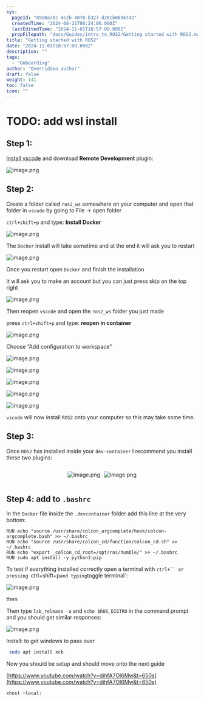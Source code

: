 ```yaml
---
sys:
  pageId: "89e0a78c-4e2b-4070-b327-d28cb0694742"
  createdTime: "2024-08-21T00:24:00.000Z"
  lastEditedTime: "2024-11-01T18:57:00.000Z"
  propFilepath: "docs/Guides/intro_to_ROS2/Getting started with ROS2.md"
title: "Getting started with ROS2"
date: "2024-11-01T18:57:00.000Z"
description: ""
tags:
  - "Onboarding"
author: "Overridden author"
draft: false
weight: 141
toc: false
icon: ""
---
```


# TODO: add wsl install

## Step 1:

[Install vscode](https://code.visualstudio.com/download) and download **Remote Development** plugin:

![image.png](https://prod-files-secure.s3.us-west-2.amazonaws.com/d518164a-d88e-44d1-a4ee-3adb3bd8bce0/efb52993-1881-4a40-b95e-6f020334f022/image.png?X-Amz-Algorithm=AWS4-HMAC-SHA256&X-Amz-Content-Sha256=UNSIGNED-PAYLOAD&X-Amz-Credential=ASIAZI2LB4666XJN7N2L%2F20250202%2Fus-west-2%2Fs3%2Faws4_request&X-Amz-Date=20250202T210221Z&X-Amz-Expires=3600&X-Amz-Security-Token=IQoJb3JpZ2luX2VjEOr%2F%2F%2F%2F%2F%2F%2F%2F%2F%2FwEaCXVzLXdlc3QtMiJHMEUCIGyjNuTrP8lj5Tp6jbMCHoRDQ5%2F3GfLvQQMx01PXUDrEAiEAzuFpwsGUDKolBA9YjJoyrzBpoWnpA5C%2FwN5hgAd3vAoqiAQI8%2F%2F%2F%2F%2F%2F%2F%2F%2F%2F%2FARAAGgw2Mzc0MjMxODM4MDUiDJ6ntyAFjgSa6w7uGircAy1JrUTXn%2Be4Cbs84BbMhnikTt6ZWEiSCwlMs1nqY%2FdN938lHjTLP67pRTEJIrQn%2F%2BCXMB3jYUJrBSVQgVzLcos8%2BiY5AhBvF2psmrFLcbWrrfTEgJefeq3USHRebMWl5xe1TsN%2Fdbn2DZsaSljf11cfczwwMWZ%2Bj%2FyRkTVZ4A6C9a6o2lzAnK%2F9H5dXfyleQLRU4FPWQGBj41Pli1Y0jd5sWLOeF%2FJhpjjzb82%2BGGIKweMsqXICYfY7MEsw7W4ADM1s6i8Appl%2BxcwMWaYvfa%2F1hQKOeR3b3Bpg7SNwqy2JG5ozkdpMrFF9B8tXjcZQGCTC2%2BNzZkfHGmvQ%2Bubf5uVCOk8zdU0Ci17fCkPGDsbvJ%2BeXo7EnZMxMByqju9uBk494nPtHHb2NmZNc%2Be%2BB8C4t%2FT5%2BkjvvXKxJr63f7YmM2ALXso%2BF1CAtQzuc8O%2BSonuIu%2B8jICKpH6RUXMe2xSnWbwUEECEbhtDroP%2FQ3FMAFdDua%2BV4dh3wyKMDWktRkFjY2%2B9BpKh1uyIHQufOeBtzdxXF0jYCYPyxxmxN0Dm6naolNy%2F%2FbG6SvNLtrlDLRZagbUIJwITnTPMb3VfKwuzGF0c4zqa2HEXFUwnu3cva1EiaKqjQLoWYQDB3MIrd%2FrwGOqUB0dq8%2F05%2BFrYweaU2%2FYhX%2F67ErYfZyRhccdEWz6Bzv%2Bfy2FdcRLj5bDEzXStXGTBtbn00Z09nJAGsf%2F1BH4ZWTf8jMy1lIuovg%2B8XXyttoWOTp8eKXCVftixJCMZoOn40JvCyWGHa58wT9IXmkCLgn0CB5o3khdtnzcahe2Z9X76FdzWyhcExqFjpTGSwdVqEcG5bpnnZ86vOotZvXCU0ydVOI63a&X-Amz-Signature=3c1d83917b98283207dc268a7d9ae5fa653a48ffdfeb2e5c95defc985835f298&X-Amz-SignedHeaders=host&x-id=GetObject)

## Step 2:

Create a folder called `ros2_ws` somewhere on your computer and open that folder in `vscode` by going to File → open folder 

`ctrl+shift+p` and type: **Install Docker**

![image.png](https://prod-files-secure.s3.us-west-2.amazonaws.com/d518164a-d88e-44d1-a4ee-3adb3bd8bce0/2269dc0e-1cd5-47ff-bceb-c04ad9b2eab0/image.png?X-Amz-Algorithm=AWS4-HMAC-SHA256&X-Amz-Content-Sha256=UNSIGNED-PAYLOAD&X-Amz-Credential=ASIAZI2LB4666XJN7N2L%2F20250202%2Fus-west-2%2Fs3%2Faws4_request&X-Amz-Date=20250202T210221Z&X-Amz-Expires=3600&X-Amz-Security-Token=IQoJb3JpZ2luX2VjEOr%2F%2F%2F%2F%2F%2F%2F%2F%2F%2FwEaCXVzLXdlc3QtMiJHMEUCIGyjNuTrP8lj5Tp6jbMCHoRDQ5%2F3GfLvQQMx01PXUDrEAiEAzuFpwsGUDKolBA9YjJoyrzBpoWnpA5C%2FwN5hgAd3vAoqiAQI8%2F%2F%2F%2F%2F%2F%2F%2F%2F%2F%2FARAAGgw2Mzc0MjMxODM4MDUiDJ6ntyAFjgSa6w7uGircAy1JrUTXn%2Be4Cbs84BbMhnikTt6ZWEiSCwlMs1nqY%2FdN938lHjTLP67pRTEJIrQn%2F%2BCXMB3jYUJrBSVQgVzLcos8%2BiY5AhBvF2psmrFLcbWrrfTEgJefeq3USHRebMWl5xe1TsN%2Fdbn2DZsaSljf11cfczwwMWZ%2Bj%2FyRkTVZ4A6C9a6o2lzAnK%2F9H5dXfyleQLRU4FPWQGBj41Pli1Y0jd5sWLOeF%2FJhpjjzb82%2BGGIKweMsqXICYfY7MEsw7W4ADM1s6i8Appl%2BxcwMWaYvfa%2F1hQKOeR3b3Bpg7SNwqy2JG5ozkdpMrFF9B8tXjcZQGCTC2%2BNzZkfHGmvQ%2Bubf5uVCOk8zdU0Ci17fCkPGDsbvJ%2BeXo7EnZMxMByqju9uBk494nPtHHb2NmZNc%2Be%2BB8C4t%2FT5%2BkjvvXKxJr63f7YmM2ALXso%2BF1CAtQzuc8O%2BSonuIu%2B8jICKpH6RUXMe2xSnWbwUEECEbhtDroP%2FQ3FMAFdDua%2BV4dh3wyKMDWktRkFjY2%2B9BpKh1uyIHQufOeBtzdxXF0jYCYPyxxmxN0Dm6naolNy%2F%2FbG6SvNLtrlDLRZagbUIJwITnTPMb3VfKwuzGF0c4zqa2HEXFUwnu3cva1EiaKqjQLoWYQDB3MIrd%2FrwGOqUB0dq8%2F05%2BFrYweaU2%2FYhX%2F67ErYfZyRhccdEWz6Bzv%2Bfy2FdcRLj5bDEzXStXGTBtbn00Z09nJAGsf%2F1BH4ZWTf8jMy1lIuovg%2B8XXyttoWOTp8eKXCVftixJCMZoOn40JvCyWGHa58wT9IXmkCLgn0CB5o3khdtnzcahe2Z9X76FdzWyhcExqFjpTGSwdVqEcG5bpnnZ86vOotZvXCU0ydVOI63a&X-Amz-Signature=5ef90e281c65dc4d9ca9d18ea46d6621ee18219ef96c24e84b7a7cf51b9f01e2&X-Amz-SignedHeaders=host&x-id=GetObject)

The `Docker` install will take sometime and at the end it will ask you to restart

![image.png](https://prod-files-secure.s3.us-west-2.amazonaws.com/d518164a-d88e-44d1-a4ee-3adb3bd8bce0/ed233f78-be33-4b1f-b89c-9c346c0e961e/image.png?X-Amz-Algorithm=AWS4-HMAC-SHA256&X-Amz-Content-Sha256=UNSIGNED-PAYLOAD&X-Amz-Credential=ASIAZI2LB4666XJN7N2L%2F20250202%2Fus-west-2%2Fs3%2Faws4_request&X-Amz-Date=20250202T210221Z&X-Amz-Expires=3600&X-Amz-Security-Token=IQoJb3JpZ2luX2VjEOr%2F%2F%2F%2F%2F%2F%2F%2F%2F%2FwEaCXVzLXdlc3QtMiJHMEUCIGyjNuTrP8lj5Tp6jbMCHoRDQ5%2F3GfLvQQMx01PXUDrEAiEAzuFpwsGUDKolBA9YjJoyrzBpoWnpA5C%2FwN5hgAd3vAoqiAQI8%2F%2F%2F%2F%2F%2F%2F%2F%2F%2F%2FARAAGgw2Mzc0MjMxODM4MDUiDJ6ntyAFjgSa6w7uGircAy1JrUTXn%2Be4Cbs84BbMhnikTt6ZWEiSCwlMs1nqY%2FdN938lHjTLP67pRTEJIrQn%2F%2BCXMB3jYUJrBSVQgVzLcos8%2BiY5AhBvF2psmrFLcbWrrfTEgJefeq3USHRebMWl5xe1TsN%2Fdbn2DZsaSljf11cfczwwMWZ%2Bj%2FyRkTVZ4A6C9a6o2lzAnK%2F9H5dXfyleQLRU4FPWQGBj41Pli1Y0jd5sWLOeF%2FJhpjjzb82%2BGGIKweMsqXICYfY7MEsw7W4ADM1s6i8Appl%2BxcwMWaYvfa%2F1hQKOeR3b3Bpg7SNwqy2JG5ozkdpMrFF9B8tXjcZQGCTC2%2BNzZkfHGmvQ%2Bubf5uVCOk8zdU0Ci17fCkPGDsbvJ%2BeXo7EnZMxMByqju9uBk494nPtHHb2NmZNc%2Be%2BB8C4t%2FT5%2BkjvvXKxJr63f7YmM2ALXso%2BF1CAtQzuc8O%2BSonuIu%2B8jICKpH6RUXMe2xSnWbwUEECEbhtDroP%2FQ3FMAFdDua%2BV4dh3wyKMDWktRkFjY2%2B9BpKh1uyIHQufOeBtzdxXF0jYCYPyxxmxN0Dm6naolNy%2F%2FbG6SvNLtrlDLRZagbUIJwITnTPMb3VfKwuzGF0c4zqa2HEXFUwnu3cva1EiaKqjQLoWYQDB3MIrd%2FrwGOqUB0dq8%2F05%2BFrYweaU2%2FYhX%2F67ErYfZyRhccdEWz6Bzv%2Bfy2FdcRLj5bDEzXStXGTBtbn00Z09nJAGsf%2F1BH4ZWTf8jMy1lIuovg%2B8XXyttoWOTp8eKXCVftixJCMZoOn40JvCyWGHa58wT9IXmkCLgn0CB5o3khdtnzcahe2Z9X76FdzWyhcExqFjpTGSwdVqEcG5bpnnZ86vOotZvXCU0ydVOI63a&X-Amz-Signature=426d87ac7eceb2a7294580d70b6d6e05bfba37d8138dbb3be59faff10706eb09&X-Amz-SignedHeaders=host&x-id=GetObject)

Once you restart open `Docker` and finish the installation

It will ask you to make an account but you can just press skip on the top right

![image.png](https://prod-files-secure.s3.us-west-2.amazonaws.com/d518164a-d88e-44d1-a4ee-3adb3bd8bce0/21010ad9-1659-4fd9-9f59-9932a09b2a3d/image.png?X-Amz-Algorithm=AWS4-HMAC-SHA256&X-Amz-Content-Sha256=UNSIGNED-PAYLOAD&X-Amz-Credential=ASIAZI2LB4666XJN7N2L%2F20250202%2Fus-west-2%2Fs3%2Faws4_request&X-Amz-Date=20250202T210221Z&X-Amz-Expires=3600&X-Amz-Security-Token=IQoJb3JpZ2luX2VjEOr%2F%2F%2F%2F%2F%2F%2F%2F%2F%2FwEaCXVzLXdlc3QtMiJHMEUCIGyjNuTrP8lj5Tp6jbMCHoRDQ5%2F3GfLvQQMx01PXUDrEAiEAzuFpwsGUDKolBA9YjJoyrzBpoWnpA5C%2FwN5hgAd3vAoqiAQI8%2F%2F%2F%2F%2F%2F%2F%2F%2F%2F%2FARAAGgw2Mzc0MjMxODM4MDUiDJ6ntyAFjgSa6w7uGircAy1JrUTXn%2Be4Cbs84BbMhnikTt6ZWEiSCwlMs1nqY%2FdN938lHjTLP67pRTEJIrQn%2F%2BCXMB3jYUJrBSVQgVzLcos8%2BiY5AhBvF2psmrFLcbWrrfTEgJefeq3USHRebMWl5xe1TsN%2Fdbn2DZsaSljf11cfczwwMWZ%2Bj%2FyRkTVZ4A6C9a6o2lzAnK%2F9H5dXfyleQLRU4FPWQGBj41Pli1Y0jd5sWLOeF%2FJhpjjzb82%2BGGIKweMsqXICYfY7MEsw7W4ADM1s6i8Appl%2BxcwMWaYvfa%2F1hQKOeR3b3Bpg7SNwqy2JG5ozkdpMrFF9B8tXjcZQGCTC2%2BNzZkfHGmvQ%2Bubf5uVCOk8zdU0Ci17fCkPGDsbvJ%2BeXo7EnZMxMByqju9uBk494nPtHHb2NmZNc%2Be%2BB8C4t%2FT5%2BkjvvXKxJr63f7YmM2ALXso%2BF1CAtQzuc8O%2BSonuIu%2B8jICKpH6RUXMe2xSnWbwUEECEbhtDroP%2FQ3FMAFdDua%2BV4dh3wyKMDWktRkFjY2%2B9BpKh1uyIHQufOeBtzdxXF0jYCYPyxxmxN0Dm6naolNy%2F%2FbG6SvNLtrlDLRZagbUIJwITnTPMb3VfKwuzGF0c4zqa2HEXFUwnu3cva1EiaKqjQLoWYQDB3MIrd%2FrwGOqUB0dq8%2F05%2BFrYweaU2%2FYhX%2F67ErYfZyRhccdEWz6Bzv%2Bfy2FdcRLj5bDEzXStXGTBtbn00Z09nJAGsf%2F1BH4ZWTf8jMy1lIuovg%2B8XXyttoWOTp8eKXCVftixJCMZoOn40JvCyWGHa58wT9IXmkCLgn0CB5o3khdtnzcahe2Z9X76FdzWyhcExqFjpTGSwdVqEcG5bpnnZ86vOotZvXCU0ydVOI63a&X-Amz-Signature=2deecc876d42bea4aba45370f8466c12c42d2587c9ec24a5e40ab760616c18bb&X-Amz-SignedHeaders=host&x-id=GetObject)

Then reopen `vscode` and open the `ros2_ws` folder you just made

press `ctrl+shift+p` and type: **reopen in container**

![image.png](https://prod-files-secure.s3.us-west-2.amazonaws.com/d518164a-d88e-44d1-a4ee-3adb3bd8bce0/4e93b8c2-41ad-488c-8095-c74205196118/image.png?X-Amz-Algorithm=AWS4-HMAC-SHA256&X-Amz-Content-Sha256=UNSIGNED-PAYLOAD&X-Amz-Credential=ASIAZI2LB4666XJN7N2L%2F20250202%2Fus-west-2%2Fs3%2Faws4_request&X-Amz-Date=20250202T210221Z&X-Amz-Expires=3600&X-Amz-Security-Token=IQoJb3JpZ2luX2VjEOr%2F%2F%2F%2F%2F%2F%2F%2F%2F%2FwEaCXVzLXdlc3QtMiJHMEUCIGyjNuTrP8lj5Tp6jbMCHoRDQ5%2F3GfLvQQMx01PXUDrEAiEAzuFpwsGUDKolBA9YjJoyrzBpoWnpA5C%2FwN5hgAd3vAoqiAQI8%2F%2F%2F%2F%2F%2F%2F%2F%2F%2F%2FARAAGgw2Mzc0MjMxODM4MDUiDJ6ntyAFjgSa6w7uGircAy1JrUTXn%2Be4Cbs84BbMhnikTt6ZWEiSCwlMs1nqY%2FdN938lHjTLP67pRTEJIrQn%2F%2BCXMB3jYUJrBSVQgVzLcos8%2BiY5AhBvF2psmrFLcbWrrfTEgJefeq3USHRebMWl5xe1TsN%2Fdbn2DZsaSljf11cfczwwMWZ%2Bj%2FyRkTVZ4A6C9a6o2lzAnK%2F9H5dXfyleQLRU4FPWQGBj41Pli1Y0jd5sWLOeF%2FJhpjjzb82%2BGGIKweMsqXICYfY7MEsw7W4ADM1s6i8Appl%2BxcwMWaYvfa%2F1hQKOeR3b3Bpg7SNwqy2JG5ozkdpMrFF9B8tXjcZQGCTC2%2BNzZkfHGmvQ%2Bubf5uVCOk8zdU0Ci17fCkPGDsbvJ%2BeXo7EnZMxMByqju9uBk494nPtHHb2NmZNc%2Be%2BB8C4t%2FT5%2BkjvvXKxJr63f7YmM2ALXso%2BF1CAtQzuc8O%2BSonuIu%2B8jICKpH6RUXMe2xSnWbwUEECEbhtDroP%2FQ3FMAFdDua%2BV4dh3wyKMDWktRkFjY2%2B9BpKh1uyIHQufOeBtzdxXF0jYCYPyxxmxN0Dm6naolNy%2F%2FbG6SvNLtrlDLRZagbUIJwITnTPMb3VfKwuzGF0c4zqa2HEXFUwnu3cva1EiaKqjQLoWYQDB3MIrd%2FrwGOqUB0dq8%2F05%2BFrYweaU2%2FYhX%2F67ErYfZyRhccdEWz6Bzv%2Bfy2FdcRLj5bDEzXStXGTBtbn00Z09nJAGsf%2F1BH4ZWTf8jMy1lIuovg%2B8XXyttoWOTp8eKXCVftixJCMZoOn40JvCyWGHa58wT9IXmkCLgn0CB5o3khdtnzcahe2Z9X76FdzWyhcExqFjpTGSwdVqEcG5bpnnZ86vOotZvXCU0ydVOI63a&X-Amz-Signature=ec7afaf046704c8ff1d23087767f0070e2498ee4dae1e0e957f01acc468fc35e&X-Amz-SignedHeaders=host&x-id=GetObject)

Choose “Add configuration to workspace”

![image.png](https://prod-files-secure.s3.us-west-2.amazonaws.com/d518164a-d88e-44d1-a4ee-3adb3bd8bce0/9560b282-5060-4989-ba37-97e7b2c22476/image.png?X-Amz-Algorithm=AWS4-HMAC-SHA256&X-Amz-Content-Sha256=UNSIGNED-PAYLOAD&X-Amz-Credential=ASIAZI2LB4666XJN7N2L%2F20250202%2Fus-west-2%2Fs3%2Faws4_request&X-Amz-Date=20250202T210221Z&X-Amz-Expires=3600&X-Amz-Security-Token=IQoJb3JpZ2luX2VjEOr%2F%2F%2F%2F%2F%2F%2F%2F%2F%2FwEaCXVzLXdlc3QtMiJHMEUCIGyjNuTrP8lj5Tp6jbMCHoRDQ5%2F3GfLvQQMx01PXUDrEAiEAzuFpwsGUDKolBA9YjJoyrzBpoWnpA5C%2FwN5hgAd3vAoqiAQI8%2F%2F%2F%2F%2F%2F%2F%2F%2F%2F%2FARAAGgw2Mzc0MjMxODM4MDUiDJ6ntyAFjgSa6w7uGircAy1JrUTXn%2Be4Cbs84BbMhnikTt6ZWEiSCwlMs1nqY%2FdN938lHjTLP67pRTEJIrQn%2F%2BCXMB3jYUJrBSVQgVzLcos8%2BiY5AhBvF2psmrFLcbWrrfTEgJefeq3USHRebMWl5xe1TsN%2Fdbn2DZsaSljf11cfczwwMWZ%2Bj%2FyRkTVZ4A6C9a6o2lzAnK%2F9H5dXfyleQLRU4FPWQGBj41Pli1Y0jd5sWLOeF%2FJhpjjzb82%2BGGIKweMsqXICYfY7MEsw7W4ADM1s6i8Appl%2BxcwMWaYvfa%2F1hQKOeR3b3Bpg7SNwqy2JG5ozkdpMrFF9B8tXjcZQGCTC2%2BNzZkfHGmvQ%2Bubf5uVCOk8zdU0Ci17fCkPGDsbvJ%2BeXo7EnZMxMByqju9uBk494nPtHHb2NmZNc%2Be%2BB8C4t%2FT5%2BkjvvXKxJr63f7YmM2ALXso%2BF1CAtQzuc8O%2BSonuIu%2B8jICKpH6RUXMe2xSnWbwUEECEbhtDroP%2FQ3FMAFdDua%2BV4dh3wyKMDWktRkFjY2%2B9BpKh1uyIHQufOeBtzdxXF0jYCYPyxxmxN0Dm6naolNy%2F%2FbG6SvNLtrlDLRZagbUIJwITnTPMb3VfKwuzGF0c4zqa2HEXFUwnu3cva1EiaKqjQLoWYQDB3MIrd%2FrwGOqUB0dq8%2F05%2BFrYweaU2%2FYhX%2F67ErYfZyRhccdEWz6Bzv%2Bfy2FdcRLj5bDEzXStXGTBtbn00Z09nJAGsf%2F1BH4ZWTf8jMy1lIuovg%2B8XXyttoWOTp8eKXCVftixJCMZoOn40JvCyWGHa58wT9IXmkCLgn0CB5o3khdtnzcahe2Z9X76FdzWyhcExqFjpTGSwdVqEcG5bpnnZ86vOotZvXCU0ydVOI63a&X-Amz-Signature=4f5379fbfe0d9badee368884d02d5125e81722434f1df68e77e5ce8899fd88dd&X-Amz-SignedHeaders=host&x-id=GetObject)

![image.png](https://prod-files-secure.s3.us-west-2.amazonaws.com/d518164a-d88e-44d1-a4ee-3adb3bd8bce0/2ee63f81-886b-48e8-a553-dc6e5eac99e4/image.png?X-Amz-Algorithm=AWS4-HMAC-SHA256&X-Amz-Content-Sha256=UNSIGNED-PAYLOAD&X-Amz-Credential=ASIAZI2LB4666XJN7N2L%2F20250202%2Fus-west-2%2Fs3%2Faws4_request&X-Amz-Date=20250202T210221Z&X-Amz-Expires=3600&X-Amz-Security-Token=IQoJb3JpZ2luX2VjEOr%2F%2F%2F%2F%2F%2F%2F%2F%2F%2FwEaCXVzLXdlc3QtMiJHMEUCIGyjNuTrP8lj5Tp6jbMCHoRDQ5%2F3GfLvQQMx01PXUDrEAiEAzuFpwsGUDKolBA9YjJoyrzBpoWnpA5C%2FwN5hgAd3vAoqiAQI8%2F%2F%2F%2F%2F%2F%2F%2F%2F%2F%2FARAAGgw2Mzc0MjMxODM4MDUiDJ6ntyAFjgSa6w7uGircAy1JrUTXn%2Be4Cbs84BbMhnikTt6ZWEiSCwlMs1nqY%2FdN938lHjTLP67pRTEJIrQn%2F%2BCXMB3jYUJrBSVQgVzLcos8%2BiY5AhBvF2psmrFLcbWrrfTEgJefeq3USHRebMWl5xe1TsN%2Fdbn2DZsaSljf11cfczwwMWZ%2Bj%2FyRkTVZ4A6C9a6o2lzAnK%2F9H5dXfyleQLRU4FPWQGBj41Pli1Y0jd5sWLOeF%2FJhpjjzb82%2BGGIKweMsqXICYfY7MEsw7W4ADM1s6i8Appl%2BxcwMWaYvfa%2F1hQKOeR3b3Bpg7SNwqy2JG5ozkdpMrFF9B8tXjcZQGCTC2%2BNzZkfHGmvQ%2Bubf5uVCOk8zdU0Ci17fCkPGDsbvJ%2BeXo7EnZMxMByqju9uBk494nPtHHb2NmZNc%2Be%2BB8C4t%2FT5%2BkjvvXKxJr63f7YmM2ALXso%2BF1CAtQzuc8O%2BSonuIu%2B8jICKpH6RUXMe2xSnWbwUEECEbhtDroP%2FQ3FMAFdDua%2BV4dh3wyKMDWktRkFjY2%2B9BpKh1uyIHQufOeBtzdxXF0jYCYPyxxmxN0Dm6naolNy%2F%2FbG6SvNLtrlDLRZagbUIJwITnTPMb3VfKwuzGF0c4zqa2HEXFUwnu3cva1EiaKqjQLoWYQDB3MIrd%2FrwGOqUB0dq8%2F05%2BFrYweaU2%2FYhX%2F67ErYfZyRhccdEWz6Bzv%2Bfy2FdcRLj5bDEzXStXGTBtbn00Z09nJAGsf%2F1BH4ZWTf8jMy1lIuovg%2B8XXyttoWOTp8eKXCVftixJCMZoOn40JvCyWGHa58wT9IXmkCLgn0CB5o3khdtnzcahe2Z9X76FdzWyhcExqFjpTGSwdVqEcG5bpnnZ86vOotZvXCU0ydVOI63a&X-Amz-Signature=ee613e17ccae1ef266d4549db91fec920e04bf5fac6ce48a7f0d65ba8fff32de&X-Amz-SignedHeaders=host&x-id=GetObject)

![image.png](https://prod-files-secure.s3.us-west-2.amazonaws.com/d518164a-d88e-44d1-a4ee-3adb3bd8bce0/ae1580b2-b048-407e-aed9-b584224a7a04/image.png?X-Amz-Algorithm=AWS4-HMAC-SHA256&X-Amz-Content-Sha256=UNSIGNED-PAYLOAD&X-Amz-Credential=ASIAZI2LB4666XJN7N2L%2F20250202%2Fus-west-2%2Fs3%2Faws4_request&X-Amz-Date=20250202T210221Z&X-Amz-Expires=3600&X-Amz-Security-Token=IQoJb3JpZ2luX2VjEOr%2F%2F%2F%2F%2F%2F%2F%2F%2F%2FwEaCXVzLXdlc3QtMiJHMEUCIGyjNuTrP8lj5Tp6jbMCHoRDQ5%2F3GfLvQQMx01PXUDrEAiEAzuFpwsGUDKolBA9YjJoyrzBpoWnpA5C%2FwN5hgAd3vAoqiAQI8%2F%2F%2F%2F%2F%2F%2F%2F%2F%2F%2FARAAGgw2Mzc0MjMxODM4MDUiDJ6ntyAFjgSa6w7uGircAy1JrUTXn%2Be4Cbs84BbMhnikTt6ZWEiSCwlMs1nqY%2FdN938lHjTLP67pRTEJIrQn%2F%2BCXMB3jYUJrBSVQgVzLcos8%2BiY5AhBvF2psmrFLcbWrrfTEgJefeq3USHRebMWl5xe1TsN%2Fdbn2DZsaSljf11cfczwwMWZ%2Bj%2FyRkTVZ4A6C9a6o2lzAnK%2F9H5dXfyleQLRU4FPWQGBj41Pli1Y0jd5sWLOeF%2FJhpjjzb82%2BGGIKweMsqXICYfY7MEsw7W4ADM1s6i8Appl%2BxcwMWaYvfa%2F1hQKOeR3b3Bpg7SNwqy2JG5ozkdpMrFF9B8tXjcZQGCTC2%2BNzZkfHGmvQ%2Bubf5uVCOk8zdU0Ci17fCkPGDsbvJ%2BeXo7EnZMxMByqju9uBk494nPtHHb2NmZNc%2Be%2BB8C4t%2FT5%2BkjvvXKxJr63f7YmM2ALXso%2BF1CAtQzuc8O%2BSonuIu%2B8jICKpH6RUXMe2xSnWbwUEECEbhtDroP%2FQ3FMAFdDua%2BV4dh3wyKMDWktRkFjY2%2B9BpKh1uyIHQufOeBtzdxXF0jYCYPyxxmxN0Dm6naolNy%2F%2FbG6SvNLtrlDLRZagbUIJwITnTPMb3VfKwuzGF0c4zqa2HEXFUwnu3cva1EiaKqjQLoWYQDB3MIrd%2FrwGOqUB0dq8%2F05%2BFrYweaU2%2FYhX%2F67ErYfZyRhccdEWz6Bzv%2Bfy2FdcRLj5bDEzXStXGTBtbn00Z09nJAGsf%2F1BH4ZWTf8jMy1lIuovg%2B8XXyttoWOTp8eKXCVftixJCMZoOn40JvCyWGHa58wT9IXmkCLgn0CB5o3khdtnzcahe2Z9X76FdzWyhcExqFjpTGSwdVqEcG5bpnnZ86vOotZvXCU0ydVOI63a&X-Amz-Signature=87b83c4f4f709599e3c184f20202fd017bf7a0fc3c2c12834ab0d2b066a99a1a&X-Amz-SignedHeaders=host&x-id=GetObject)

![image.png](https://prod-files-secure.s3.us-west-2.amazonaws.com/d518164a-d88e-44d1-a4ee-3adb3bd8bce0/53255b28-f75e-430f-b9e3-c0ac8577e42b/image.png?X-Amz-Algorithm=AWS4-HMAC-SHA256&X-Amz-Content-Sha256=UNSIGNED-PAYLOAD&X-Amz-Credential=ASIAZI2LB4666XJN7N2L%2F20250202%2Fus-west-2%2Fs3%2Faws4_request&X-Amz-Date=20250202T210221Z&X-Amz-Expires=3600&X-Amz-Security-Token=IQoJb3JpZ2luX2VjEOr%2F%2F%2F%2F%2F%2F%2F%2F%2F%2FwEaCXVzLXdlc3QtMiJHMEUCIGyjNuTrP8lj5Tp6jbMCHoRDQ5%2F3GfLvQQMx01PXUDrEAiEAzuFpwsGUDKolBA9YjJoyrzBpoWnpA5C%2FwN5hgAd3vAoqiAQI8%2F%2F%2F%2F%2F%2F%2F%2F%2F%2F%2FARAAGgw2Mzc0MjMxODM4MDUiDJ6ntyAFjgSa6w7uGircAy1JrUTXn%2Be4Cbs84BbMhnikTt6ZWEiSCwlMs1nqY%2FdN938lHjTLP67pRTEJIrQn%2F%2BCXMB3jYUJrBSVQgVzLcos8%2BiY5AhBvF2psmrFLcbWrrfTEgJefeq3USHRebMWl5xe1TsN%2Fdbn2DZsaSljf11cfczwwMWZ%2Bj%2FyRkTVZ4A6C9a6o2lzAnK%2F9H5dXfyleQLRU4FPWQGBj41Pli1Y0jd5sWLOeF%2FJhpjjzb82%2BGGIKweMsqXICYfY7MEsw7W4ADM1s6i8Appl%2BxcwMWaYvfa%2F1hQKOeR3b3Bpg7SNwqy2JG5ozkdpMrFF9B8tXjcZQGCTC2%2BNzZkfHGmvQ%2Bubf5uVCOk8zdU0Ci17fCkPGDsbvJ%2BeXo7EnZMxMByqju9uBk494nPtHHb2NmZNc%2Be%2BB8C4t%2FT5%2BkjvvXKxJr63f7YmM2ALXso%2BF1CAtQzuc8O%2BSonuIu%2B8jICKpH6RUXMe2xSnWbwUEECEbhtDroP%2FQ3FMAFdDua%2BV4dh3wyKMDWktRkFjY2%2B9BpKh1uyIHQufOeBtzdxXF0jYCYPyxxmxN0Dm6naolNy%2F%2FbG6SvNLtrlDLRZagbUIJwITnTPMb3VfKwuzGF0c4zqa2HEXFUwnu3cva1EiaKqjQLoWYQDB3MIrd%2FrwGOqUB0dq8%2F05%2BFrYweaU2%2FYhX%2F67ErYfZyRhccdEWz6Bzv%2Bfy2FdcRLj5bDEzXStXGTBtbn00Z09nJAGsf%2F1BH4ZWTf8jMy1lIuovg%2B8XXyttoWOTp8eKXCVftixJCMZoOn40JvCyWGHa58wT9IXmkCLgn0CB5o3khdtnzcahe2Z9X76FdzWyhcExqFjpTGSwdVqEcG5bpnnZ86vOotZvXCU0ydVOI63a&X-Amz-Signature=e95a3b372b769b277f904336cb01b794a0406472497ea7b3eed8efe649af2e6e&X-Amz-SignedHeaders=host&x-id=GetObject)

![image.png](https://prod-files-secure.s3.us-west-2.amazonaws.com/d518164a-d88e-44d1-a4ee-3adb3bd8bce0/7c562767-5af9-4ffb-97d1-327bcdf4ee00/image.png?X-Amz-Algorithm=AWS4-HMAC-SHA256&X-Amz-Content-Sha256=UNSIGNED-PAYLOAD&X-Amz-Credential=ASIAZI2LB4666XJN7N2L%2F20250202%2Fus-west-2%2Fs3%2Faws4_request&X-Amz-Date=20250202T210221Z&X-Amz-Expires=3600&X-Amz-Security-Token=IQoJb3JpZ2luX2VjEOr%2F%2F%2F%2F%2F%2F%2F%2F%2F%2FwEaCXVzLXdlc3QtMiJHMEUCIGyjNuTrP8lj5Tp6jbMCHoRDQ5%2F3GfLvQQMx01PXUDrEAiEAzuFpwsGUDKolBA9YjJoyrzBpoWnpA5C%2FwN5hgAd3vAoqiAQI8%2F%2F%2F%2F%2F%2F%2F%2F%2F%2F%2FARAAGgw2Mzc0MjMxODM4MDUiDJ6ntyAFjgSa6w7uGircAy1JrUTXn%2Be4Cbs84BbMhnikTt6ZWEiSCwlMs1nqY%2FdN938lHjTLP67pRTEJIrQn%2F%2BCXMB3jYUJrBSVQgVzLcos8%2BiY5AhBvF2psmrFLcbWrrfTEgJefeq3USHRebMWl5xe1TsN%2Fdbn2DZsaSljf11cfczwwMWZ%2Bj%2FyRkTVZ4A6C9a6o2lzAnK%2F9H5dXfyleQLRU4FPWQGBj41Pli1Y0jd5sWLOeF%2FJhpjjzb82%2BGGIKweMsqXICYfY7MEsw7W4ADM1s6i8Appl%2BxcwMWaYvfa%2F1hQKOeR3b3Bpg7SNwqy2JG5ozkdpMrFF9B8tXjcZQGCTC2%2BNzZkfHGmvQ%2Bubf5uVCOk8zdU0Ci17fCkPGDsbvJ%2BeXo7EnZMxMByqju9uBk494nPtHHb2NmZNc%2Be%2BB8C4t%2FT5%2BkjvvXKxJr63f7YmM2ALXso%2BF1CAtQzuc8O%2BSonuIu%2B8jICKpH6RUXMe2xSnWbwUEECEbhtDroP%2FQ3FMAFdDua%2BV4dh3wyKMDWktRkFjY2%2B9BpKh1uyIHQufOeBtzdxXF0jYCYPyxxmxN0Dm6naolNy%2F%2FbG6SvNLtrlDLRZagbUIJwITnTPMb3VfKwuzGF0c4zqa2HEXFUwnu3cva1EiaKqjQLoWYQDB3MIrd%2FrwGOqUB0dq8%2F05%2BFrYweaU2%2FYhX%2F67ErYfZyRhccdEWz6Bzv%2Bfy2FdcRLj5bDEzXStXGTBtbn00Z09nJAGsf%2F1BH4ZWTf8jMy1lIuovg%2B8XXyttoWOTp8eKXCVftixJCMZoOn40JvCyWGHa58wT9IXmkCLgn0CB5o3khdtnzcahe2Z9X76FdzWyhcExqFjpTGSwdVqEcG5bpnnZ86vOotZvXCU0ydVOI63a&X-Amz-Signature=7a08096c53a95c84851772a8a16ebee4646fdc1efe141967b1ca96e26046a96d&X-Amz-SignedHeaders=host&x-id=GetObject)

`vscode` will now install `ROS2` onto your computer so this may take some time.

## Step 3:

Once `ROS2` has installed inside your `dev-container` I recommend you install these two plugins:

<div style="display: flex;flex-direction: row; column-gap:10px; max-width: 630px;justify-content: center;">
<div>

![image.png](https://prod-files-secure.s3.us-west-2.amazonaws.com/d518164a-d88e-44d1-a4ee-3adb3bd8bce0/3fc3d550-5a54-4ba1-ba6b-faa01cdb7369/image.png?X-Amz-Algorithm=AWS4-HMAC-SHA256&X-Amz-Content-Sha256=UNSIGNED-PAYLOAD&X-Amz-Credential=ASIAZI2LB466SIBTMMM3%2F20250202%2Fus-west-2%2Fs3%2Faws4_request&X-Amz-Date=20250202T210223Z&X-Amz-Expires=3600&X-Amz-Security-Token=IQoJb3JpZ2luX2VjEOr%2F%2F%2F%2F%2F%2F%2F%2F%2F%2FwEaCXVzLXdlc3QtMiJHMEUCICWMs2L1140YV8GSt7lyRcQAFHuWtPSqdglaEaMuLctrAiEAx6ZiqtnhBoicOKElcehUtuzP%2BVDHpRs2olXsZjyEcVYqiAQI8%2F%2F%2F%2F%2F%2F%2F%2F%2F%2F%2FARAAGgw2Mzc0MjMxODM4MDUiDO%2Fd8sdem3spbqLwcCrcAz58ktIH4%2F12EH7jo4WBfuWZj6O9vAxMAPefDqvYEdw4%2BXJ6xASe3u4R7VI7ThTGTpxrTFRX6VwJZ1QiKvRu1TuX19T6aGeJtz1xnM5M37BwUAy1KmWgfnKXXiR6AG%2BA93zKSRSPINVSDiOMEHha%2Bw5TiuwbvZiS1HDollT4dGPRHKDezxvoypy%2BIFcrYx4V1%2FmYZsxnKyrw7rsdFoCjKKtFQRWBSTd0DOmUCVR7PtUxfF%2FMfTp6NQJsVv8luvC45X97OZhikOJmrf9yEMWmRNt3B24BDvMPJ6RUqLCXyxgs%2BZQzppvffNXFwba6encIcBd%2FUK4vp82chcIzhUMPkY0Cuj2OU0Jf2yKjmbBU%2B6lkaFdUdS%2BOlr%2FogA1rlIeejxMvtWEJiYWFO0SuLxgz9Uvai%2FS9wG7bzHJGV9k6TodppvDqeYzQVafzBzpNw0ZGlpZnrtNqXpp3AIjjuN%2BmU8nEzmBythSP%2FNj5SJbSgTkTL8R3c3VkSVGCH1SlywuGpSd6Qbn%2FkcMiEw9A0p%2F1AH%2FNoK0eC7lDXmtWCUZsor5F4wXt5z9W1wJrzQRmGRT9V2ZaDhAg0TQsvYPq3vZkO48nA5c0wKLwQuwRGYfTRbPoPWWPkDTnxTsIrJuVMPfg%2FrwGOqUB2Ws%2Bs%2FH6agl7AYm3wJnPF7TBKDs6KOGOIsnLvMrmG96Vru1L%2BkeIet2TsmYIYPcsyhxpWLxKfoxxEOSmGRsrCS%2Fu%2BcWSaDzOkktyBo8iWWRCXlCONDKK8pEe7JTW7hBX0%2BkL9JqwbWZlrqQSw%2BwlHP97eMfKQCeD3sggoGNfjvnHO0HosJV6d%2BQwdrSqFEbFQQ2%2FHC8qC37MTXTbA1LtkCdns4RD&X-Amz-Signature=88e4f6da12fb1fb9ce1f932dabe8fb0a323ac35907df43e2e7449d90a5a51a83&X-Amz-SignedHeaders=host&x-id=GetObject)

</div>
<div>

![image.png](https://prod-files-secure.s3.us-west-2.amazonaws.com/d518164a-d88e-44d1-a4ee-3adb3bd8bce0/d994cc66-13c2-4093-a5a3-f84cf4601a82/image.png?X-Amz-Algorithm=AWS4-HMAC-SHA256&X-Amz-Content-Sha256=UNSIGNED-PAYLOAD&X-Amz-Credential=ASIAZI2LB466XABLUP23%2F20250202%2Fus-west-2%2Fs3%2Faws4_request&X-Amz-Date=20250202T210223Z&X-Amz-Expires=3600&X-Amz-Security-Token=IQoJb3JpZ2luX2VjEOr%2F%2F%2F%2F%2F%2F%2F%2F%2F%2FwEaCXVzLXdlc3QtMiJGMEQCIEAfgPHbPw71xHREiB5tB5x5OfwmgZSX3xG8t8SPbOL9AiBlfC9KYXqw8nWv%2Fvq%2BsjA%2BUTv5swcZ2%2FfYTxWgIfF7giqIBAjz%2F%2F%2F%2F%2F%2F%2F%2F%2F%2F8BEAAaDDYzNzQyMzE4MzgwNSIMts18UPz9dMkLwQoMKtwDICXpT5RPBZvXPtOy4qrx%2Fx%2FndanRwYo2PR%2Fk%2BwxJmae16dQMlRt0lgcEeiBz%2BAHhKT9dSnScw6%2B44UgaHmcRjk8t4RE680BXXw3zZkDAqa3fEhX%2B9V09UbXn9LcEvYuBtCfZXlwddlZg4LRXH%2FFp6AHliORHRyEiitMRSIIlENfYn6n6XWmgtm4WcqGj6QN0MFEdoqZcrOGQEltpZc8wqPpVHPjSm0kNpiClI5s8mMQ19ptSJm9IetQg9nylmP1UqwlQgdMeIqX%2F2w5byjnqQpWkAEOoiymfPTx3QZA7oFATAPMcZfprpSJ1OwYVlCwdsRqe1qhBRvqLcIdMxW0VjUXNmbt32o%2F9d3rhMXec%2FV1sWjbfpqxtDPKs25aoCmoMHEnNWQ62SxZ%2F6baY5mJSnA%2FgoeH549p3SDn7mrhsWYIemRWpKEDI37C594RMmxA%2FZDtzBbqfTteGwdJ4SLbdp6xREMq0DXXzfk86Spw2Ms0sDOsfjvrFi1SMkwtEZrRxW8n6SB56sVuiiAFXZGDGdf7AF9y65LUXE3g0RdMt5ZN5DsKxCAOfQWotlOEJ%2Bw9L5Vjm6g78TbRl6qmc41TqPz%2F9jH0ydmvjp04IfrlEXPZqBSqpSxJrmaEu2BIwi93%2BvAY6pgHH4CiaVT1X%2FhuKRtYBwGKhWJVM%2BNl1syiFU%2BHX5I54Ban6bVjzFBbdUu2w9H7%2BwOtlgBf4W3Z4LZPbZBOLFy3thPMlCNCTFDF9oj4tdbeqNcRZWJZhXl12WK6QaS9KZ01b%2B598LpPMxNMByZEhLQCP5q1ATNdHbDPn0KNJLiqtGh%2FU0NjLNWyNkMqLtBQJe6rqYadl9RcevANo6kEiuCxgehvakfzA&X-Amz-Signature=f7f2d87c8868b0fe842a92ee11ba95a1197e97585f3f5d13e013f0c567b5d712&X-Amz-SignedHeaders=host&x-id=GetObject)

</div>
</div>

## Step 4: add to `.bashrc`

In the `Docker` file inside the `.devcontainer` folder add this line at the very bottom: 

```docker
RUN echo "source /usr/share/colcon_argcomplete/hook/colcon-argcomplete.bash" >> ~/.bashrc
RUN echo "source /usr/share/colcon_cd/function/colcon_cd.sh" >> ~/.bashrc
RUN echo "export _colcon_cd_root=/opt/ros/humble/" >> ~/.bashrc
RUN sudo apt install -y python3-pip 
```

To test if everything installed correctly open a terminal with `ctrl+`` or pressing `ctrl+shift+p` and typing `toggle terminal`:

![image.png](https://prod-files-secure.s3.us-west-2.amazonaws.com/d518164a-d88e-44d1-a4ee-3adb3bd8bce0/6a4943d8-b04e-4c02-9a58-775f3384d1a5/image.png?X-Amz-Algorithm=AWS4-HMAC-SHA256&X-Amz-Content-Sha256=UNSIGNED-PAYLOAD&X-Amz-Credential=ASIAZI2LB4666XJN7N2L%2F20250202%2Fus-west-2%2Fs3%2Faws4_request&X-Amz-Date=20250202T210221Z&X-Amz-Expires=3600&X-Amz-Security-Token=IQoJb3JpZ2luX2VjEOr%2F%2F%2F%2F%2F%2F%2F%2F%2F%2FwEaCXVzLXdlc3QtMiJHMEUCIGyjNuTrP8lj5Tp6jbMCHoRDQ5%2F3GfLvQQMx01PXUDrEAiEAzuFpwsGUDKolBA9YjJoyrzBpoWnpA5C%2FwN5hgAd3vAoqiAQI8%2F%2F%2F%2F%2F%2F%2F%2F%2F%2F%2FARAAGgw2Mzc0MjMxODM4MDUiDJ6ntyAFjgSa6w7uGircAy1JrUTXn%2Be4Cbs84BbMhnikTt6ZWEiSCwlMs1nqY%2FdN938lHjTLP67pRTEJIrQn%2F%2BCXMB3jYUJrBSVQgVzLcos8%2BiY5AhBvF2psmrFLcbWrrfTEgJefeq3USHRebMWl5xe1TsN%2Fdbn2DZsaSljf11cfczwwMWZ%2Bj%2FyRkTVZ4A6C9a6o2lzAnK%2F9H5dXfyleQLRU4FPWQGBj41Pli1Y0jd5sWLOeF%2FJhpjjzb82%2BGGIKweMsqXICYfY7MEsw7W4ADM1s6i8Appl%2BxcwMWaYvfa%2F1hQKOeR3b3Bpg7SNwqy2JG5ozkdpMrFF9B8tXjcZQGCTC2%2BNzZkfHGmvQ%2Bubf5uVCOk8zdU0Ci17fCkPGDsbvJ%2BeXo7EnZMxMByqju9uBk494nPtHHb2NmZNc%2Be%2BB8C4t%2FT5%2BkjvvXKxJr63f7YmM2ALXso%2BF1CAtQzuc8O%2BSonuIu%2B8jICKpH6RUXMe2xSnWbwUEECEbhtDroP%2FQ3FMAFdDua%2BV4dh3wyKMDWktRkFjY2%2B9BpKh1uyIHQufOeBtzdxXF0jYCYPyxxmxN0Dm6naolNy%2F%2FbG6SvNLtrlDLRZagbUIJwITnTPMb3VfKwuzGF0c4zqa2HEXFUwnu3cva1EiaKqjQLoWYQDB3MIrd%2FrwGOqUB0dq8%2F05%2BFrYweaU2%2FYhX%2F67ErYfZyRhccdEWz6Bzv%2Bfy2FdcRLj5bDEzXStXGTBtbn00Z09nJAGsf%2F1BH4ZWTf8jMy1lIuovg%2B8XXyttoWOTp8eKXCVftixJCMZoOn40JvCyWGHa58wT9IXmkCLgn0CB5o3khdtnzcahe2Z9X76FdzWyhcExqFjpTGSwdVqEcG5bpnnZ86vOotZvXCU0ydVOI63a&X-Amz-Signature=d0a9ffcb37220890b819b2c2c0fab7b9dba733744767262984c67f05b1d19d24&X-Amz-SignedHeaders=host&x-id=GetObject)

then 

Then type `lsb_release -a` and `echo $ROS_DISTRO` in the command prompt and you should get similar responses:

![image.png](https://prod-files-secure.s3.us-west-2.amazonaws.com/d518164a-d88e-44d1-a4ee-3adb3bd8bce0/3e635dec-a805-4e85-8b9e-d000e5b71a4e/image.png?X-Amz-Algorithm=AWS4-HMAC-SHA256&X-Amz-Content-Sha256=UNSIGNED-PAYLOAD&X-Amz-Credential=ASIAZI2LB4666XJN7N2L%2F20250202%2Fus-west-2%2Fs3%2Faws4_request&X-Amz-Date=20250202T210221Z&X-Amz-Expires=3600&X-Amz-Security-Token=IQoJb3JpZ2luX2VjEOr%2F%2F%2F%2F%2F%2F%2F%2F%2F%2FwEaCXVzLXdlc3QtMiJHMEUCIGyjNuTrP8lj5Tp6jbMCHoRDQ5%2F3GfLvQQMx01PXUDrEAiEAzuFpwsGUDKolBA9YjJoyrzBpoWnpA5C%2FwN5hgAd3vAoqiAQI8%2F%2F%2F%2F%2F%2F%2F%2F%2F%2F%2FARAAGgw2Mzc0MjMxODM4MDUiDJ6ntyAFjgSa6w7uGircAy1JrUTXn%2Be4Cbs84BbMhnikTt6ZWEiSCwlMs1nqY%2FdN938lHjTLP67pRTEJIrQn%2F%2BCXMB3jYUJrBSVQgVzLcos8%2BiY5AhBvF2psmrFLcbWrrfTEgJefeq3USHRebMWl5xe1TsN%2Fdbn2DZsaSljf11cfczwwMWZ%2Bj%2FyRkTVZ4A6C9a6o2lzAnK%2F9H5dXfyleQLRU4FPWQGBj41Pli1Y0jd5sWLOeF%2FJhpjjzb82%2BGGIKweMsqXICYfY7MEsw7W4ADM1s6i8Appl%2BxcwMWaYvfa%2F1hQKOeR3b3Bpg7SNwqy2JG5ozkdpMrFF9B8tXjcZQGCTC2%2BNzZkfHGmvQ%2Bubf5uVCOk8zdU0Ci17fCkPGDsbvJ%2BeXo7EnZMxMByqju9uBk494nPtHHb2NmZNc%2Be%2BB8C4t%2FT5%2BkjvvXKxJr63f7YmM2ALXso%2BF1CAtQzuc8O%2BSonuIu%2B8jICKpH6RUXMe2xSnWbwUEECEbhtDroP%2FQ3FMAFdDua%2BV4dh3wyKMDWktRkFjY2%2B9BpKh1uyIHQufOeBtzdxXF0jYCYPyxxmxN0Dm6naolNy%2F%2FbG6SvNLtrlDLRZagbUIJwITnTPMb3VfKwuzGF0c4zqa2HEXFUwnu3cva1EiaKqjQLoWYQDB3MIrd%2FrwGOqUB0dq8%2F05%2BFrYweaU2%2FYhX%2F67ErYfZyRhccdEWz6Bzv%2Bfy2FdcRLj5bDEzXStXGTBtbn00Z09nJAGsf%2F1BH4ZWTf8jMy1lIuovg%2B8XXyttoWOTp8eKXCVftixJCMZoOn40JvCyWGHa58wT9IXmkCLgn0CB5o3khdtnzcahe2Z9X76FdzWyhcExqFjpTGSwdVqEcG5bpnnZ86vOotZvXCU0ydVOI63a&X-Amz-Signature=4938c30183df8bde669c46665b717c771a4db1c25e6701628bd6643b1177fc6a&X-Amz-SignedHeaders=host&x-id=GetObject)

Install:  to get windows to pass over

```bash
 sudo apt install xcb
```

Now you should be setup and should move onto the next guide 

[https://www.youtube.com/watch?v=dihfA7Ol6Mw&t=650s](https://www.youtube.com/watch?v=dihfA7Ol6Mw&t=650s)

```python
xhost +local:
```
